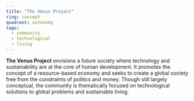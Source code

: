 ```yaml
---
title: "The Venus Project"
ring: concept
quadrant: autonomy
tags:
  - community
  - technological
  - living
---
```


**The Venus Project** envisions a future society where technology and sustainability are at the core of human development. It promotes the concept of a resource-based economy and seeks to create a global society free from the constraints of politics and money. Though still largely conceptual, the community is thematically focused on technological solutions to global problems and sustainable living.
